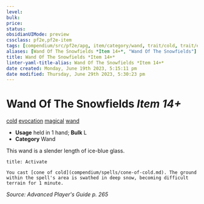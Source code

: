```yaml
---
level:
bulk:
price:
status:
obsidianUIMode: preview
cssclass: pf2e,pf2e-item
tags: [compendium/src/pf2e/apg, item/category/wand, trait/cold, trait/evocation, trait/magical, trait/wand]
aliases: [Wand Of The Snowfields *Item 14+*, "Wand Of The Snowfields"]
title: Wand Of The Snowfields *Item 14+*
linter-yaml-title-alias: Wand Of The Snowfields *Item 14+*
date created: Monday, June 19th 2023, 5:15:11 pm
date modified: Thursday, June 29th 2023, 5:30:23 pm
---
```


# Wand Of The Snowfields *Item 14+*

[cold](rules/traits/cold.md) [evocation](rules/traits/evocation.md) [magical](rules/traits/magical.md) [wand](rules/traits/wand.md)  

- **Usage** held in 1 hand; **Bulk** L
- **Category** Wand

This wand is a slender length of ice-blue glass.

```ad-embed-ability
title: Activate

You cast [cone of cold](compendium/spells/cone-of-cold.md). The ground within the spell's area is swathed in deep snow, becoming difficult terrain for 1 minute.
```

*Source: Advanced Player's Guide p. 265*
